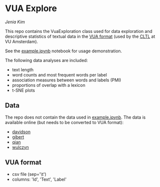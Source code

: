 VUA Explore
===========
*Jenia Kim*

This repo contains the VuaExploration class used for data exploration and
descriptive statistics of textual data in the [VUA format](#VUA-format)
(used by the [CLTL](http://www.cltl.nl/) at VU Amsterdam).

See the [example.ipynb](https://github.com/vanboefer/vua_explore/blob/master/example.ipynb) notebook for usage demonstration.

The following data analyses are included:
- text length
- word counts and most frequent words per label
- association measures between words and labels (PMI)
- proportions of overlap with a lexicon
- t-SNE plots

## Data
The repo does not contain the data used in [example.ipynb](https://github.com/vanboefer/vua_explore/blob/master/example.ipynb).
The data is available online (but needs to be converted to VUA format):
- [davidson](https://github.com/t-davidson/hate-speech-and-offensive-language)
- [gibert](https://github.com/aitor-garcia-p/hate-speech-dataset)
- [qian](https://github.com/jing-qian/A-Benchmark-Dataset-for-Learning-to-Intervene-in-Online-Hate-Speech)
- [wulczyn](https://figshare.com/articles/Wikipedia_Detox_Data/4054689)

## VUA format
- csv file (sep='\t')
- columns: 'Id', 'Text', 'Label'
